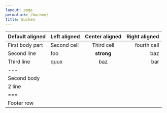 ```yaml
---
layout: page
permalink: /buchen/
title: Buchen
---
```



| Default aligned | Left aligned | Center aligned | Right aligned
|-|:-|:-:|-:
| First body part | Second cell | Third cell | fourth cell
| Second line |foo | **strong** | baz
| Third line |quux | baz | bar
|---
| Second body
| 2 line
|===
| Footer row

